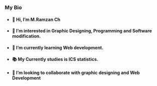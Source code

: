 <h3>My Bio</h3>
<h4> 

- 👋 Hi, I’m M.Ramzan Ch</h4>
<h4> 

- 👀 I’m interested in Graphic Designing, Programming and Software modification.</h4>
<h4> 

- 🌱 I’m currently learning Web development.</h4>
<h4>

 - 📚 My Currently studies is ICS statistics.</h4>
<h4> 

- 💞️ I’m looking to collaborate with graphic designing and Web Development</h4>

